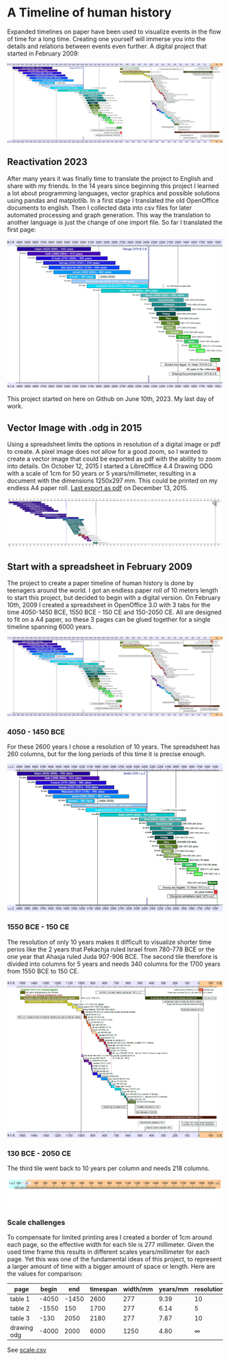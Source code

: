 # A Timeline of human history

Expanded timelines on paper have been used to visualize events in the flow of time for a long time. Creating one yourself will immerse you into the details and relations between events even further. A digital project that started in February 2009:

![timeline](timeline20230619.png)

## Reactivation 2023

After many years it was finally time to translate the project to English and share with my friends. In the 14 years since beginning this project I learned a lot about programming languages, vector graphics and possible solutions using pandas and matplotlib. In a first stage I translated the old OpenOffice documents to english. Then I collected data into csv files for later automated processing and graph generation. This way the translation to another language is just the change of one import file. So far I translated the first page:

![timeline one 4050 - 1450 BCE](timeline_4050-1450.png)

This project started on here on Github on June 10th, 2023. My last day of work.

## Vector Image with .odg in 2015

Using a spreadsheet limits the options in resolution of a digital image or pdf to create. A pixel image does not allow for a good zoom, so I wanted to create a vector image that could be exported as pdf with the ability to zoom into details. On October 12, 2015 I started a LibreOffice 4.4 Drawing ODG with a scale of 1cm for 50 years or 5 years/millimeter, resulting in a document with the dimensions 1250x297 mm. This could be printed on my endless A4 paper roll. [Last export as pdf](https://github.com/kreier/timeline/blob/main/spreadsheet/Zeitleiste_wide_20151213.pdf) on December 13, 2015. 

![Zeitleiste 2015](zeitleiste2015.png)

## Start with a spreadsheet in February 2009

The project to create a paper timeline of human history is done by teenagers around the world. I got an endless paper roll of 10 meters length to start this project, but decided to begin with a digital version. On February 10th, 2009 I created a spreadsheet in OpenOffice 3.0 with 3 tabs for the time 4050-1450 BCE, 1550 BCE - 150 CE and 150-2050 CE. All are designed to fit on a A4 paper, so these 3 pages can be glued together for a single timeline spanning 6000 years.

![Zeitleiste 2009](zeitleiste2009.png)

### 4050 - 1450 BCE

For these 2600 years I chose a resolution of 10 years. The spreadsheet has 260 columns, but for the long periods of this time it is precise enough.

![Zeitleiste 4050-1450](zeitleiste_4050-1450.png)

### 1550 BCE - 150 CE

The resolution of only 10 years makes it difficult to visualize shorter time perios like the 2 years that Pekachja ruled Israel from 780-778 BCE or the one year that Ahasja ruled Juda 907-906 BCE. The second tile therefore is divided into columns for 5 years and needs 340 columns for the 1700 years from 1550 BCE to 150 CE.

![Zeitleiste 1550 BCE - 150 CE](zeitleiste_1550-150.png)

### 130 BCE - 2050 CE

The third tile went back to 10 years per column and needs 218 columns.

![Zeitleiste 130 BCE - 2050 CE](zeitleiste_130-2050.png)

### Scale challenges

To compensate for limited printing area I created a border of 1cm around each page, so the effective width for each tile is 277 millimeter. Given the used time frame this results in different scales years/millimeter for each page. Yet this was one of the fundamental ideas of this project, to represent a larger amount of time with a bigger amount of space or length. Here are the values for comparison:

| page        | begin | end   | timespan | width/mm | years/mm | resolution | columns |
|-------------|-------|-------|----------|----------|----------|------------|---------|
| table 1     | -4050 | -1450 | 2600     | 277      | 9.39     | 10         | 260     |
| table 2     | -1550 | 150   | 1700     | 277      | 6.14     | 5          | 340     |
| table 3     | -130  | 2050  | 2180     | 277      | 7.87     | 10         | 218     |
| drawing odg | -4000 | 2000  | 6000     | 1250     | 4.80     | ∞          | ∞       |

See [scale.csv](https://github.com/kreier/timeline/blob/main/spreadsheet/scale.csv)

